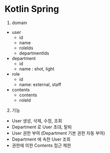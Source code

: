 # Kotlin Spring 

1. domain 

- user
  - id
  - name
  - roleIds
  - departmentIds
- department
  - id
  - name : shot, light 
- role
  - id
  - name: external, staff
- contents
  - contents
  - roleId


2. 기능
- User 생성, 삭제, 수정, 조회
- Department 로 User 초대, 탈퇴
- User 권한 부여 (Department 기본 권한 자동 부여)
- Department 에 속한 User 조회
- 권한에 의한 Contents 접근 제한 